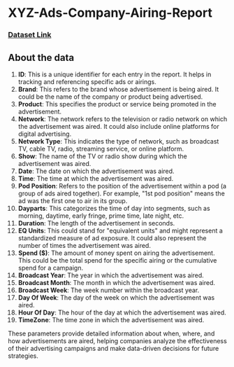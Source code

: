 # XYZ-Ads-Company-Airing-Report
### [Dataset Link](https://docs.google.com/spreadsheets/d/16x970JtJIFsuBNRtKADdY8f8JnIHbnj9/edit?usp=drive_link&ouid=108163419555924228602&rtpof=true&sd=true)
## About the data
1. **ID**: This is a unique identifier for each entry in the report. It helps in tracking and referencing specific ads or airings.
2. **Brand**: This refers to the brand whose advertisement is being aired. It could be the name of the company or product being advertised.
3. **Product**: This specifies the product or service being promoted in the advertisement.
4. **Network**: The network refers to the television or radio network on which the advertisement was aired. It could also include online platforms for digital advertising.
5. **Network Type**: This indicates the type of network, such as broadcast TV, cable TV, radio, streaming service, or online platform.
6. **Show**: The name of the TV or radio show during which the advertisement was aired.
7. **Date**: The date on which the advertisement was aired.
8. **Time**: The time at which the advertisement was aired.
9. **Pod Position**: Refers to the position of the advertisement within a pod (a group of ads aired together). For example, "1st pod position" means the ad was the first one to air in its group.
10. **Dayparts**: This categorizes the time of day into segments, such as morning, daytime, early fringe, prime time, late night, etc.
11. **Duration**: The length of the advertisement in seconds.
12. **EQ Units**: This could stand for "equivalent units" and might represent a standardized measure of ad exposure. It could also represent the number of times the advertisement was aired.
13. **Spend ($)**: The amount of money spent on airing the advertisement. This could be the total spend for the specific airing or the cumulative spend for a campaign.
14. **Broadcast Year**: The year in which the advertisement was aired.
15. **Broadcast Month**: The month in which the advertisement was aired.
16. **Broadcast Week**: The week number within the broadcast year.
17. **Day Of Week**: The day of the week on which the advertisement was aired.
18. **Hour Of Day**: The hour of the day at which the advertisement was aired.
19. **TimeZone**: The time zone in which the advertisement was aired.
    
These parameters provide detailed information about when, where, and how advertisements are aired, helping companies analyze the effectiveness of their advertising campaigns and make data-driven decisions for future strategies.
